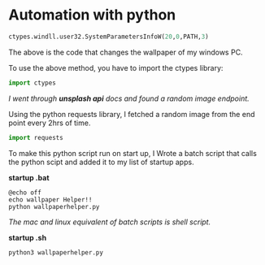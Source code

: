 # Automation with python 

```python
ctypes.windll.user32.SystemParametersInfoW(20,0,PATH,3)
```

The above is the code that changes the wallpaper of my windows PC.

To use the above method, you have to import the ctypes library:
```python
import ctypes
```

_I went through __unsplash api__ docs and found a random image endpoint._

Using the python requests library, I fetched a random image from the end point every 2hrs of time.
```python
import requests
```

To make this python script run on start up, I Wrote a batch script that calls the python scipt and added it to my list of startup apps.

__startup .bat__
```batch
@echo off 
echo wallpaper Helper!!
python wallpaperhelper.py
```

_The mac and linux equivalent of batch scripts is shell script._

__startup .sh__
```shell
python3 wallpaperhelper.py
```
